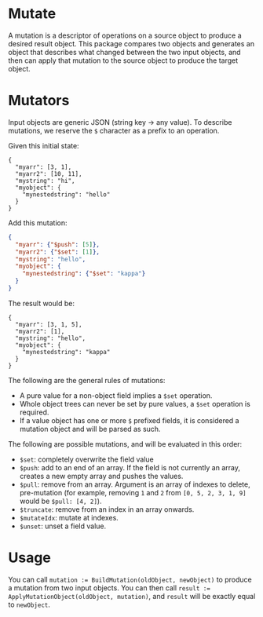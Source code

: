 Mutate
======

A mutation is a descriptor of operations on a source object to produce a desired result object. This package compares two objects and generates an object that describes what changed between the two input objects, and then can apply that mutation to the source object to produce the target object.


Mutators
========

Input objects are generic JSON (string key -> any value). To describe mutations, we reserve the `$` character as a prefix to an operation.

Given this initial state:

```
{
  "myarr": [3, 1],
  "myarr2": [10, 11],
  "mystring": "hi",
  "myobject": {
    "mynestedstring": "hello"
  }
}
```

Add this mutation:

```json
{
  "myarr": {"$push": [5]},
  "myarr2": {"$set": [1]},
  "mystring": "hello",
  "myobject": {
    "mynestedstring": {"$set": "kappa"}
  }
}
```

The result would be:

```
{
  "myarr": [3, 1, 5],
  "myarr2": [1],
  "mystring": "hello",
  "myobject": {
    "mynestedstring": "kappa"
  }
}
```

The following are the general rules of mutations:

 - A pure value for a non-object field implies a `$set` operation.
 - Whole object trees can never be set by pure values, a `$set` operation is required.
 - If a value object has one or more `$` prefixed fields, it is considered a mutation object and will be parsed as such.

The following are possible mutations, and will be evaluated in this order:

 - `$set`: completely overwrite the field value
 - `$push`: add to an end of an array. If the field is not currently an array, creates a new empty array and pushes the values.
 - `$pull`: remove from an array. Argument is an array of indexes to delete, pre-mutation (for example, removing `1` and `2` from `[0, 5, 2, 3, 1, 9]` would be `$pull: [4, 2]`).
 - `$truncate`: remove from an index in an array onwards.
 - `$mutateIdx`: mutate at indexes.
 - `$unset`: unset a field value.

Usage
=====

You can call `mutation := BuildMutation(oldObject, newObject)` to produce a mutation from two input objects. You can then call `result := ApplyMutationObject(oldObject, mutation)`, and `result` will be exactly equal to `newObject`.
